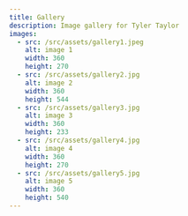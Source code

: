 ```yaml
---
title: Gallery
description: Image gallery for Tyler Taylor
images:
  - src: /src/assets/gallery1.jpeg
    alt: image 1
    width: 360
    height: 270
  - src: /src/assets/gallery2.jpg
    alt: image 2
    width: 360
    height: 544
  - src: /src/assets/gallery3.jpg
    alt: image 3
    width: 360
    height: 233
  - src: /src/assets/gallery4.jpg
    alt: image 4
    width: 360
    height: 270
  - src: /src/assets/gallery5.jpg
    alt: image 5
    width: 360
    height: 540
---
```

